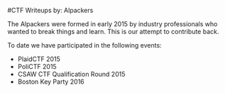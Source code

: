 #CTF Writeups
by: Alpackers

The Alpackers were formed in early 2015 by industry professionals who wanted to break things and learn.  This is our attempt to contribute back.

To date we have participated in the following events:
* PlaidCTF 2015
* PoliCTF 2015
* CSAW CTF Qualification Round 2015
* Boston Key Party 2016
